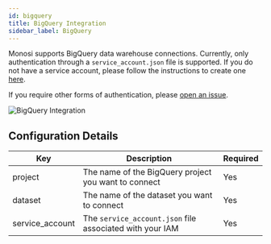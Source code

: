```yaml
---
id: bigquery
title: BigQuery Integration
sidebar_label: BigQuery
---
```


Monosi supports BigQuery data warehouse connections. Currently, only authentication through a `service_account.json` file is supported. If you do not have a service account, please follow the instructions to create one [here](https://cloud.google.com/docs/authentication/getting-started).

If you require other forms of authentication, please [open an issue](https://github.com/monosidev/monosi/issues/new?assignees=&labels=&template=feature_request.md).

<img src="/img/integrations/bigquery_connection.png" alt="BigQuery Integration" />

## Configuration Details

| Key             | Description                                              | Required |
| --------------- | -------------------------------------------------------- | -------- |
| project         | The name of the BigQuery project you want to connect     | Yes      |
| dataset         | The name of the dataset you want to connect              | Yes      |
| service_account | The `service_account.json` file associated with your IAM | Yes      |

